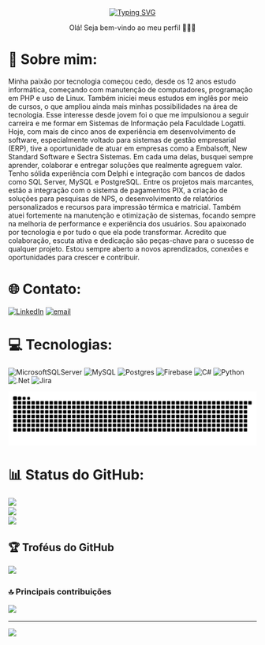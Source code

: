 
<div align="center">
  <a href="https://git.io/typing-svg">
    <img src="https://readme-typing-svg.demolab.com?font=Fira+Code&weight=500&size=22&pause=1000&color=FF00F6&center=true&vCenter=true&random=false&width=524&lines=%E2%8A%B9+Welcome+to+my+profile!+%CB%99%E1%B5%95%CB%99+%E2%8A%B9+" alt="Typing SVG">
  </a>
</div>

<p align="center">Olá! Seja bem-vindo ao meu perfil 🙂👨‍💻
  
# 💫 Sobre mim:
Minha paixão por tecnologia começou cedo, desde os 12 anos estudo informática, começando com manutenção de computadores, programação em PHP e uso de Linux. Também iniciei meus estudos em inglês por meio de cursos, o que ampliou ainda mais minhas possibilidades na área de tecnologia. Esse interesse desde jovem foi o que me impulsionou a seguir carreira e me formar em Sistemas de Informação pela Faculdade Logatti. Hoje, com mais de cinco anos de experiência em desenvolvimento de software, especialmente voltado para sistemas de gestão empresarial (ERP), tive a oportunidade de atuar em empresas como a Embalsoft, New Standard Software e Sectra Sistemas. Em cada uma delas, busquei sempre aprender, colaborar e entregar soluções que realmente agreguem valor. Tenho sólida experiência com Delphi e integração com bancos de dados como SQL Server, MySQL e PostgreSQL. Entre os projetos mais marcantes, estão a integração com o sistema de pagamentos PIX, a criação de soluções para pesquisas de NPS, o desenvolvimento de relatórios personalizados e recursos para impressão térmica e matricial. Também atuei fortemente na manutenção e otimização de sistemas, focando sempre na melhoria de performance e experiência dos usuários. Sou apaixonado por tecnologia e por tudo o que ela pode transformar. Acredito que colaboração, escuta ativa e dedicação são peças-chave para o sucesso de qualquer projeto. Estou sempre aberto a novos aprendizados, conexões e oportunidades para crescer e contribuir.


# 🌐 Contato:
[![LinkedIn](https://img.shields.io/badge/LinkedIn-%230077B5.svg?logo=linkedin&logoColor=white)](https://www.linkedin.com/in/jhonatans-azevedo/) [![email](https://img.shields.io/badge/Email-D14836?logo=gmail&logoColor=white)](mailto:jhonatansilver69@hotmail.com) 

# 💻 Tecnologias:
![MicrosoftSQLServer](https://img.shields.io/badge/Microsoft%20SQL%20Server-CC2927?style=for-the-badge&logo=microsoft%20sql%20server&logoColor=white) ![MySQL](https://img.shields.io/badge/mysql-4479A1.svg?style=for-the-badge&logo=mysql&logoColor=white) ![Postgres](https://img.shields.io/badge/postgres-%23316192.svg?style=for-the-badge&logo=postgresql&logoColor=white) ![Firebase](https://img.shields.io/badge/firebase-a08021?style=for-the-badge&logo=firebase&logoColor=ffcd34) ![C#](https://img.shields.io/badge/c%23-%23239120.svg?style=for-the-badge&logo=csharp&logoColor=white) ![Python](https://img.shields.io/badge/python-3670A0?style=for-the-badge&logo=python&logoColor=ffdd54) ![.Net](https://img.shields.io/badge/.NET-5C2D91?style=for-the-badge&logo=.net&logoColor=white) ![Jira](https://img.shields.io/badge/jira-%230A0FFF.svg?style=for-the-badge&logo=jira&logoColor=white)

<picture align="center">
  <source media="(prefers-color-scheme: dark)" srcset="https://raw.githubusercontent.com/jhonatansilver/jhonatansilver/output/github-contribution-grid-snake-dark.svg">
  <source media="(prefers-color-scheme: light)" srcset="https://raw.githubusercontent.com/jhonatansilver/jhonatansilver/output/github-contribution-grid-snake-dark.svg">
  <img align="center" alt="github contribution grid snake animation" src="https://raw.githubusercontent.com/jhonatansilver/jhonatansilver/output/github-contribution-grid-snake.svg">
</picture>

# 📊 Status do GitHub:
![](https://github-readme-stats.vercel.app/api?username=Jhonatansilver&theme=dracula&hide_border=false&include_all_commits=false&count_private=false)<br/>
![](https://nirzak-streak-stats.vercel.app/?user=Jhonatansilver&theme=dracula&hide_border=false)<br/>
![](https://github-readme-stats.vercel.app/api/top-langs/?username=Jhonatansilver&theme=dracula&hide_border=false&include_all_commits=false&count_private=false&layout=compact)

## 🏆 Troféus do GitHub
![](https://github-profile-trophy.vercel.app/?username=Jhonatansilver&theme=dracula&no-frame=false&no-bg=true&margin-w=4)

### 🔝 Principais contribuições
![](https://github-contributor-stats.vercel.app/api?username=Jhonatansilver&limit=5&theme=dark&combine_all_yearly_contributions=true)

---
[![](https://visitcount.itsvg.in/api?id=Jhonatansilver&icon=0&color=0)](https://visitcount.itsvg.in)

<!-- Proudly created with GPRM ( https://gprm.itsvg.in ) -->

